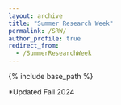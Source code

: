 ```yaml
---
layout: archive
title: "Summer Research Week"
permalink: /SRW/
author_profile: true
redirect_from:
  - /SummerResearchWeek
---
```


{% include base_path %}


<object data="../files/Cash-SRW-Pres.pdf" width="1000" height="1000" type='application/pdf'></object>

*Updated Fall 2024
